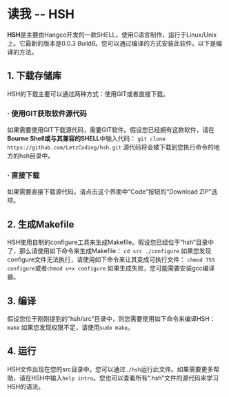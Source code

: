 # 读我 -- HSH
**HSH**是主要由Hangco开发的一款SHELL，使用C语言制作，运行于Linux/Unix上。它最新的版本是0.0.3 Build8。您可以通过编译的方式安装此软件。以下是编译的方法。

## 1. 下载存储库
HSH的下载主要可以通过两种方式：使用GIT或者直接下载。

### · 使用GIT获取软件源代码
如果需要使用GIT下载源代码，需要GIT软件。假设您已经拥有这款软件，请在**Bourne Shell或与其兼容的SHELL**中输入代码：
`git clone https://github.com/LetzCoding/hsh.git`
源代码将会被下载到您执行命令的地方的hsh目录中。

### · 直接下载
如果需要直接下载源代码，请点击这个界面中“Code”按钮的“Download ZIP”选项。

## 2. 生成Makefile
HSH使用自制的configure工具来生成Makefile。假设您已经位于“hsh”目录中了，那么请使用如下命令来生成Makefile： 
`cd src ./configure`
如果您发现configure文件无法执行，请使用如下命令来让其变成可执行文件：
`chmod 755 configure`或者`chmod u+x configure`
如果生成失败，您可能需要安装gcc编译器。

## 3. 编译
假设您位于刚刚提到的“hsh/src”目录中，则您需要使用如下命令来编译HSH：`make`
如果您发现权限不足，请使用`sudo make`。

## 4. 运行
HSH文件出现在您的src目录中。您可以通过`./hsh`运行此文件。如果需要更多帮助，请在HSH中输入`help intro`。您也可以查看所有“.hsh”文件的源代码来学习HSH的语法。

